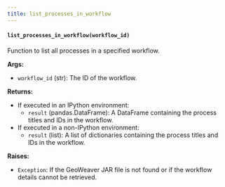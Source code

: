 ```yaml
---
title: list_processes_in_workflow
---
```

#### `list_processes_in_workflow(workflow_id)`

Function to list all processes in a specified workflow.

**Args:**

- `workflow_id` (str): The ID of the workflow.

**Returns:**

- If executed in an IPython environment:
  - `result` (pandas.DataFrame): A DataFrame containing the process titles and IDs in the workflow.
- If executed in a non-IPython environment:
  - `result` (list): A list of dictionaries containing the process titles and IDs in the workflow.

**Raises:**

- `Exception`: If the GeoWeaver JAR file is not found or if the workflow details cannot be retrieved.

